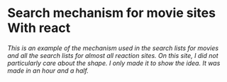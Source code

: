 
# Search mechanism for movie sites With react

###### This is an example of the mechanism used in the search lists for movies and all the search lists for almost all reaction sites. On this site, I did not particularly care about the shape. I only made it to show the idea. It was made in an hour and a half.
